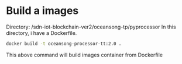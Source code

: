 # Build a images
Directory: /sdn-iot-blockchain-ver2/oceansong-tp/pyprocessor
In this directory, i have a Dockerfile.
```bash
docker build -t oceansong-processor-tt:2.0 .
```
This above command will build images container from Dockerfile